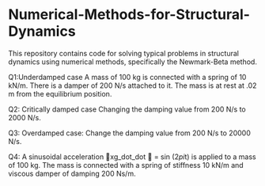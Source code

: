 # Numerical-Methods-for-Structural-Dynamics
This repository contains code for solving typical problems in structural dynamics using numerical methods, specifically the Newmark-Beta method.

Q1:Underdamped case
A mass of 100 kg is connected with a spring of 10 kN/m. There is a damper of 200 N/s attached to it. The mass is at rest at .02 m from the equilibrium position.

Q2: Critically damped case
Changing the damping value from 200 N/s to 2000 N/s.

Q3: Overdamped case:
Change the damping value from 200 N/s to 20000 N/s.

Q4: A sinusoidal acceleration xg_dot_dot  = sin (2*pi*t) is applied to a mass of 100 kg. The mass is connected with a spring of stiffness 10 kN/m and viscous damper of damping 200 Ns/m.
